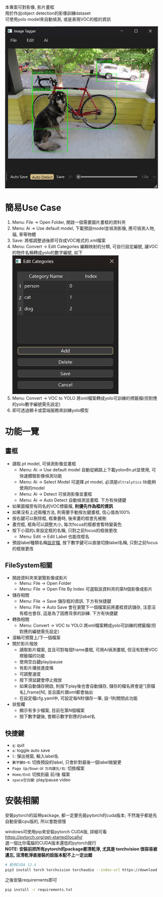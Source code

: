 本專案可對影像, 影片畫框  
用於作出object detection的影像訓練dataset  
可使用yolo model來自動偵測, 或是表現VOC的框的資訊

![system gui](./asset/system_gui.png)

# 簡易Use Case
1. Menu: File -> Open Folder, 開啟一個需要圖片畫框的資料夾
2. Menu: Ai -> Use default model, 下載預設model並偵測影像, 應可偵測人物, 貓, 車等物體
3. Save: 將框調整過後即可存成VOC格式的.xml檔案
4. Menu: Convert -> Edit Categories  編輯映射的分類, 可自行設定編號, 讓VOC的物件名稱轉成yolo的數字編號, 如下
![categories](./asset/categories.png)
5. Menu: Convert -> VOC to YOLO  將xml檔案轉成yolo可訓練的標籤檔(但對應的yolo數字編號需先設定)
6. 即可透過顯卡或雲端服務來訓練yolo模型

# 功能一覽
## 畫框
- 讀取.pt model, 可偵測影像並畫框
  - Menu: Ai -> Use default model 自動從網路上下載yolov8n.pt並使用, 可快速體驗影像偵測功能
  - Menu: Ai -> Select Model 可選擇.pt model, 必須是`Ultralytics` lib能夠使用的model
  - Menu: Ai -> Detect 可偵測影像並畫框
  - Menu: Ai -> Auto Detect 自動偵測並畫框. 下方有快捷鍵
- 如果圖檔旁有同名的VOC標籤檔, **則優先作為框的資訊**
- 如果沒有上述兩種方法, 則需要手動按左鍵畫框, 信心值為100%
- 按右鍵可以刪除框, 框重疊時, 後來畫的框會先被刪
- 畫完框, 框角可以調整大小, 每次focus的框都會暫時變黃色
- 按下小寫的`L`來設定框的名稱, 只對之前focus的框做更改
  - Menu: Edit -> Edit Label 也能改框名
- 預設label種類名稱[設定檔](./config/settings.yaml), 按下數字鍵可以直接切換label名稱, 只對之前focus的框做更改

## FileSystem相關
- 開啟資料夾來瀏覽影像或影片
  - Menu: File -> Open Folder
  - Menu: File -> Open File By Index   可選取該資料夾的第N個影像或影片
- 儲存相關
  - Menu: File -> Save  儲存框的資訊. 下方有快捷鍵
  - Menu: File -> Auto Save  會在瀏覽下一個檔案前將畫框資訊儲存, 注意沒有框也會存, 這是為了因應背景的訓練. 下方有快捷鍵
- 轉換相關
  - Menu: Convert -> VOC to YOLO  將xml檔案轉成yolo可訓練的標籤檔(但對應的編號需先設定)
- 滾輪可預覽上/下一個檔案
- 關於影片撥放
  - 讀取影片檔案, 並且可對每個frame畫框, 可用Ai偵測畫框, 但沒有對應VOC標籤檔的功能
  - 使用空白鍵play/pause
  - 有影片播放進度條
  - 可調整速度
  - 按下滑鼠鍵會停止撥放
  - 如果自動儲存開啟, 則按下play後也會自動儲存, 儲存的檔名將會是"[原檔名]_frame[N], 並且圖片跟xml都會抽出
  - 在設定檔cfg.yaml中, 可設定每N秒儲存一筆, 設-1則關閉此功能
- 狀態欄
  - 顯示有多少檔案, 目前在第N個檔案
  - 按下數字鍵後, 會顯示數字對應的label名

## 快捷鍵
  - `q`: quit
  - `a`: toggle auto save
  - `l`: 彈出視窗, 輸入label名
  - `數字鍵0~9`: 切換預設的label, 只會針對最後一個label做變更
  - `Page Up/Down` or `方向鍵左/右`: 切換檔案
  - `Home/End`: 切換到最 前/後 檔案
  - `space空白鍵`: play/pause video

# 安裝相關
安裝pytorch的延伸package, 都一定要先裝pytorch的cuda版本; 不然幾乎都是先自動安裝cpu版的, 所以會跑很慢

windows可使用pip來安裝pytorch CUDA版, 詳細可看  
https://pytorch.org/get-started/locally/  
選一個比你電腦的CUDA版本還低的pytorch就行  
**NOTE: 安裝前把所有pytorch的package都清乾淨, 尤其是 torchvision 很容易被遺忘, 沒清乾淨直接裝的話版本配不上一定出錯**
```bash
# 範例CUDA 12.4
pip3 install torch torchvision torchaudio --index-url https://download.pytorch.org/whl/cu124
```
之後安裝requirements即可
```bash
pip install -r requirements.txt
```

